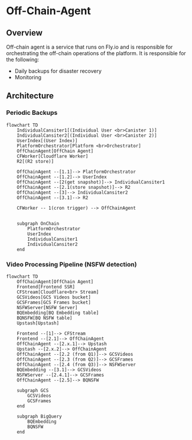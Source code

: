 # Off-Chain-Agent

## Overview

Off-chain agent is a service that runs on Fly.io and is responsible for orchestrating the off-chain operations of the platform. It is responsible for the following:

- Daily backups for disaster recovery
- Monitoring

## Architecture

### Periodic Backups

```mermaid
flowchart TD
    IndividualCansiter1[(Individual User <br>Canister 1)]
    IndividualCansiter2[(Individual User <br>Canister 2)]
    UserIndex[(User Index)]
    PlatformOrchestrator[Platform <br>Orchestrator]
    OffChainAgent[OffChain Agent]
    CFWorker[Cloudflare Worker]
    R2[(R2 store)]

    OffChainAgent --[1.1]--> PlatformOrchestrator
    OffChainAgent --[1.2]--> UserIndex
    OffChainAgent --[2(get snapshot)]--> IndividualCansiter1
    OffChainAgent --[2.1(store snapshot)]--> R2
    OffChainAgent --[3]--> IndividualCansiter2
    OffChainAgent --[3.1]--> R2

    CFWorker -- 1(cron trigger) --> OffChainAgent


    subgraph OnChain
        PlatformOrchestrator
        UserIndex
        IndividualCansiter1
        IndividualCansiter2
    end
```

### Video Processing Pipeline (NSFW detection)

```mermaid
flowchart TD
    OffChainAgent[OffChain Agent]
    Frontend[Frontend SSR]
    CFStream[Cloudflare<br> Stream]
    GCSVideos[GCS Videos bucket]
    GCSFrames[GCS Frames bucket]
    NSFWServer[NSFW Server]
    BQEmbedding[BQ Embedding table]
    BQNSFW[BQ NSFW table]
    Upstash[Upstash]

    Frontend --[1]--> CFStream
    Frontend --[2.1]--> OffChainAgent
    OffChainAgent --[2.x.1]--> Upstash
    Upstash --[2.x.2]--> OffChainAgent
    OffChainAgent --[2.2 (from Q1)]--> GCSVideos
    OffChainAgent --[2.3 (from Q2)]--> GCSFrames
    OffChainAgent --[2.4 (from Q3)]--> NSFWServer
    BQEmbedding --[3.1]--> GCSVideos
    NSFWServer --[2.4.1]--> GCSFrames
    OffChainAgent --[2.5]--> BQNSFW

    subgraph GCS
        GCSVideos
        GCSFrames
    end

    subgraph BigQuery
        BQEmbedding
        BQNSFW
    end

```
